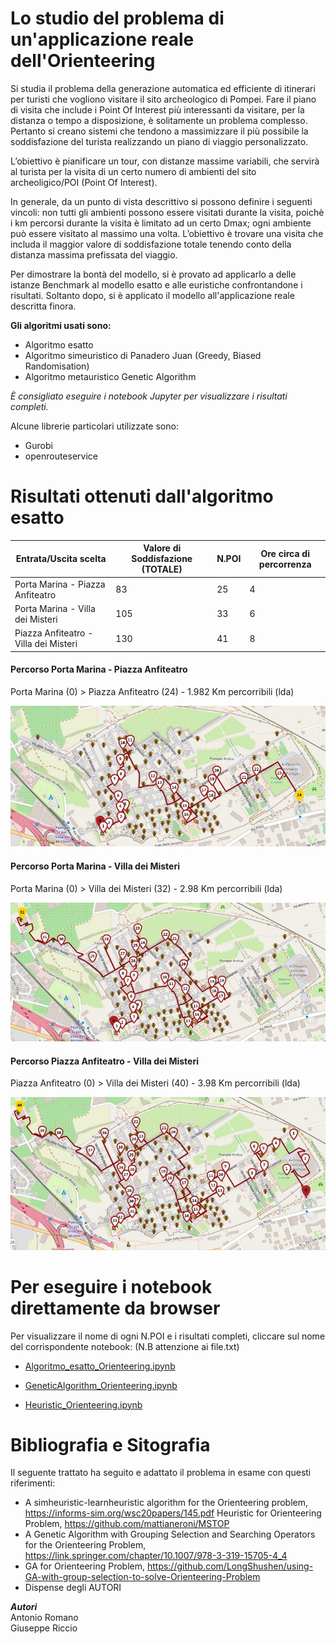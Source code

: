# Lo studio del problema di un'applicazione reale dell'Orienteering

Si studia il problema della generazione automatica ed efficiente di itinerari per turisti che vogliono visitare il sito archeologico di Pompei. Fare il piano di visita che include i Point Of Interest più interessanti da visitare, per la distanza o tempo a disposizione, è solitamente un problema complesso. Pertanto si creano sistemi che tendono a massimizzare il più possibile la soddisfazione del turista realizzando un piano di viaggio personalizzato.

L’obiettivo è pianificare un tour, con distanze massime variabili, che servirà al turista per la visita di un certo numero di ambienti del sito archeoligico/POI (Point Of Interest).

In generale, da un punto di vista descrittivo si possono definire i seguenti vincoli: non tutti gli ambienti possono essere visitati durante la visita, poichè i km percorsi durante la visita è limitato ad un certo Dmax; ogni ambiente può essere visitato al massimo una volta.
L’obiettivo è trovare una visita che includa il maggior valore di soddisfazione totale tenendo conto della distanza massima prefissata del viaggio.

Per dimostrare la bontà del modello, si è provato ad applicarlo a delle istanze Benchmark al modello esatto e alle euristiche confrontandone i risultati. Soltanto dopo, si è applicato il modello all'applicazione reale descritta finora.

**Gli algoritmi usati sono:** <br>
- Algoritmo esatto
- Algoritmo simeuristico di Panadero Juan (Greedy, Biased Randomisation)
- Algoritmo metauristico Genetic Algorithm

*È consigliato eseguire i notebook Jupyter per visualizzare i risultati completi.* <br>

Alcune librerie particolari utilizzate sono:
- Gurobi 
- openrouteservice 

# Risultati ottenuti dall'algoritmo esatto
| Entrata/Uscita scelta                 | Valore di Soddisfazione (TOTALE) | N.POI | Ore circa di percorrenza |
|---------------------------------------|----------------------------------|-------|------------------------|
| Porta Marina - Piazza Anfiteatro      | 83                               | 25    | 4                      |
| Porta Marina - Villa dei Misteri      | 105                              | 33    | 6                      |
| Piazza Anfiteatro - Villa dei Misteri | 130                              | 41    | 8                      |

#### Percorso Porta Marina - Piazza Anfiteatro

Porta Marina (0) > Piazza Anfiteatro (24) - 1.982 Km percorribili (lda)

<div align="center">
<img src="Immagini_Jupyter/ItinerarioMarinaAnfiteatro.jpeg" alt="Itinerario Porta Marina > Piazza Anfiteatro">
</div>

#### Percorso Porta Marina - Villa dei Misteri

Porta Marina (0) > Villa dei Misteri (32) - 2.98 Km percorribili (lda)

<div align="center">
<img src="Immagini_Jupyter/ItinerarioMarinaMisteri.jpeg" alt="Itinerario Porta Marina > Villa dei Misteri">
</div>

#### Percorso Piazza Anfiteatro - Villa dei Misteri

Piazza Anfiteatro (0) > Villa dei Misteri (40) - 3.98 Km percorribili (lda)

<div align="center">
<img src="Immagini_Jupyter/ItinerarioAnfiMisteri.jpeg" alt="Itinerario Piazza Anfiteatro > Villa dei Misteri">
</div>

# Per eseguire i notebook direttamente da browser

Per visualizzare il nome di ogni N.POI e i risultati completi, cliccare sul nome del corrispondente notebook:
(N.B attenzione ai file.txt)

- <a href="https://colab.research.google.com/github/giuseppericcio/Pompei-Ruins-Orienteering-Problem/blob/main/Algoritmo_esatto_Orienteering.ipynb">Algoritmo_esatto_Orienteering.ipynb</a>

- <a href="https://colab.research.google.com/github/giuseppericcio/Pompei-Ruins-Orienteering-Problem/blob/main/GeneticAlgorithm_Orienteering.ipynb">GeneticAlgorithm_Orienteering.ipynb</a>

- <a href="https://colab.research.google.com/github/giuseppericcio/Pompei-Ruins-Orienteering-Problem/blob/main/Heuristic_Orienteering.ipynb">Heuristic_Orienteering.ipynb</a>

# Bibliografia e Sitografia
Il seguente trattato ha seguito e adattato il problema in esame con questi riferimenti:
- A simheuristic-learnheuristic algorithm for the Orienteering problem, https://informs-sim.org/wsc20papers/145.pdf
Heuristic for Orienteering Problem, https://github.com/mattianeroni/MSTOP
- A Genetic Algorithm with Grouping Selection and Searching Operators for the Orienteering Problem, https://link.springer.com/chapter/10.1007/978-3-319-15705-4_4
- GA for Orienteering Problem, https://github.com/LongShushen/using-GA-with-group-selection-to-solve-Orienteering-Problem
- Dispense degli AUTORI

***Autori*** <br>
Antonio Romano <br>
Giuseppe Riccio <br>
